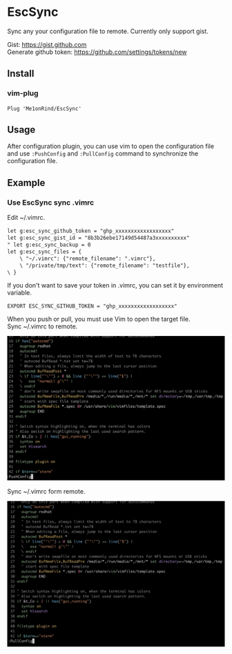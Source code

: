 # EscSync
Sync any your configuration file to remote. Currently only support gist.

Gist: https://gist.github.com  
Generate github token: https://github.com/settings/tokens/new

## Install

### vim-plug
```vim
Plug 'Me1onRind/EscSync'
```
## Usage
After configuration plugin, you can use vim to open the configuration file and use ```:PushConfig``` and ```:PullConfig``` command to synchronize the configuration file.

## Example

### Use EscSync sync .vimrc
Edit ~/.vimrc.
```vim
let g:esc_sync_github_token = "ghp_xxxxxxxxxxxxxxxxxx"
let g:esc_sync_gist_id = "8b3b26ebe17149d54487a3xxxxxxxxxx"
" let g:esc_sync_backup = 0
let g:esc_sync_files = {
    \ "~/.vimrc": {"remote_filename": ".vimrc"},
    \ "/private/tmp/text": {"remote_filename": "testfile"},
\ }
```
If you don't want to save your token in .vimrc, you can set it by environment variable.
```shell
EXPORT ESC_SYNC_GITHUB_TOKEN = "ghp_xxxxxxxxxxxxxxxxxx"
```


When you push or pull, you must use Vim to open the target file.  
Sync ~/.vimrc to remote.

<img src="./push.png" style="zoom:100%" />



Sync ~/.vimrc form remote.

<img src="./pull.png" style="zoom:100%" />
